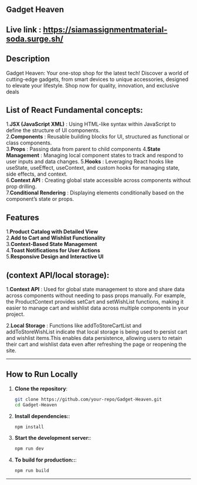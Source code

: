 
## Gadget Heaven
## Live link :  https://siamassignmentmaterial-soda.surge.sh/
## Description
Gadget Heaven: Your one-stop shop for the latest tech! Discover a world of cutting-edge gadgets, from smart devices to unique accessories, designed to elevate your lifestyle. Shop now for quality, innovation, and exclusive deals
## List of React Fundamental concepts:
1.**JSX (JavaScript XML)** :  Using HTML-like syntax within JavaScript to define the structure of UI components.  
2.**Components** : Reusable building blocks for UI, structured as functional or class components.  
3.**Props** : Passing data from parent to child components 
4.**State Management** : Managing local component states to track and respond to user inputs and data changes.
5.**Hooks** : Leveraging React hooks like useState, useEffect, useContext, and custom hooks for managing state, side effects, and context.  
6.**Context API** : Creating global state accessible across components without prop drilling.  
7.**Conditional Rendering** : Displaying elements conditionally based on the component’s state or props.

## Features
   1.**Product Catalog with Detailed View**  
   2.**Add to Cart and Wishlist Functionality**  
   3.**Context-Based State Management**  
   4.**Toast Notifications for User Actions**  
   5.**Responsive Design and Interactive UI**
## (context API/local storage):
1.**Context API** : Used for global state management to store and share data across components without needing to pass props manually. For example, the ProductContext provides setCart and setWishList functions, making it easier to manage cart and wishlist data across multiple components in your project.

2.**Local Storage** : Functions like addToStoreCartList and addToStoreWishList indicate that local storage is being used to persist cart and wishlist items.This enables data persistence, allowing users to retain their cart and wishlist data even after refreshing the page or reopening the site.

---

## How to Run Locally

1. **Clone the repository**:
   ```bash
   git clone https://github.com/your-repo/Gadget-Heaven.git
   cd Gadget-Heaven
2. **Install dependencies:**:
   ```bash
   npm install
3. **Start the development server:**:
   ```bash
   npm run dev 
2. **To build for production::**:
   ```bash
   npm run build
   
---
